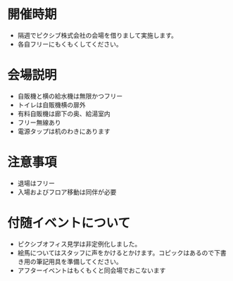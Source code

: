 # 開催時期
* 隔週でピクシブ株式会社の会場を借りまして実施します。
* 各自フリーにもくもくしてください。

# 会場説明
* 自販機と横の給水機は無限かつフリー
* トイレは自販機横の扉外
* 有料自販機は廊下の奥、給湯室内
* フリー無線あり
* 電源タップは机のわきにあります

# 注意事項
* 退場はフリー
* 入場およびフロア移動は同伴が必要
 
# 付随イベントについて
* ピクシブオフィス見学は非定例化しました。
* 絵馬についてはスタッフに声をかけるとかけます。コピックはあるので下書き用の筆記用具を準備してください。
* アフターイベントはもくもくと同会場でおこないます
